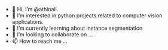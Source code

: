 - 👋 Hi, I’m @athinail.
- 👀 I’m interested in python projects related to computer vision applications.
- 🌱 I’m currently learning about instance segmentation  
- 💞️ I’m looking to collaborate on ...
- 📫 How to reach me ...

<!---
athinail/athinail is a ✨ special ✨ repository because its `README.md` (this file) appears on your GitHub profile.
You can click the Preview link to take a look at your changes.
--->

